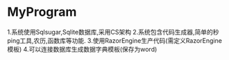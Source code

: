 # MyProgram
1.系统使用Sqlsugar,Sqlite数据库,采用CS架构
2.系统包含代码生成器,简单的秒ping工具,农历,函数库等功能.
3.使用RazorEngine生产代码(需定义RazorEngine模板)
4.可以连接数据库生成数据字典模板(保存为word)

